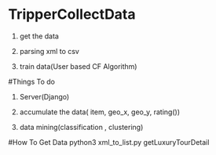 # TripperCollectData

1. get the data

2. parsing xml to csv

3. train data(User based CF Algorithm)

#Things To do

1. Server(Django)

2. accumulate the data( item, geo_x, geo_y, rating())

3. data mining(classification , clustering)


#How To Get Data
python3 xml_to_list.py getLuxuryTourDetail
